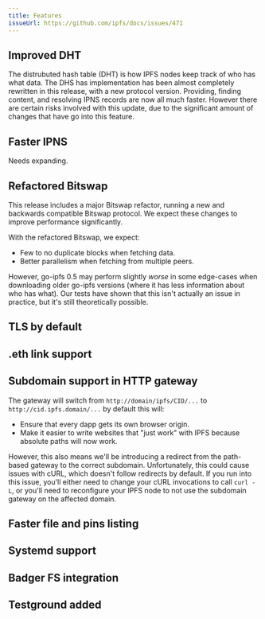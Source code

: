 ```yaml
---
title: Features
issueUrl: https://github.com/ipfs/docs/issues/471
---
```


## Improved DHT

The distrubuted hash table (DHT) is how IPFS nodes keep track of who has what data. The DHS has implementation has been almost completely rewritten in this release, with a new protocol version. Providing, finding content, and resolving IPNS records are now all much faster. However there are certain risks involved with this update, due to the significant amount of changes that have go into this feature.

## Faster IPNS

Needs expanding.

## Refactored Bitswap

This release includes a major Bitswap refactor, running a new and backwards compatible Bitswap protocol. We expect these changes to improve performance significantly.

With the refactored Bitswap, we expect:

- Few to no duplicate blocks when fetching data.
- Better parallelism when fetching from multiple peers.

However, go-ipfs 0.5 may perform slightly _worse_ in some edge-cases when downloading older go-ipfs versions (where it has less information about who has what). Our tests have shown that this isn't actually an issue in practice, but it's still theoretically possible.

## TLS by default

## .eth link support

## Subdomain support in HTTP gateway

The gateway will switch from `http://domain/ipfs/CID/...` to `http://cid.ipfs.domain/...` by default this will:

- Ensure that every dapp gets its own browser origin.
- Make it easier to write websites that "just work" with IPFS because absolute paths will now work.

However, this also means we'll be introducing a redirect from the path-based gateway to the correct subdomain. Unfortunately, this could cause issues with cURL, which doesn't follow redirects by default. If you run into this issue, you'll either need to change your cURL invocations to call `curl -L`, or you'll need to reconfigure your IPFS node to not use the subdomain gateway on the affected domain.

## Faster file and pins listing

## Systemd support

## Badger FS integration

## Testground added
